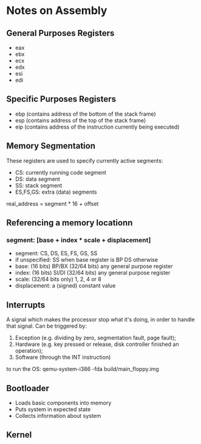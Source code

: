 # Notes on Assembly

## General Purposes Registers
- eax
- ebx
- ecx
- edx
- esi
- edi

## Specific Purposes Registers
- ebp (contains address of the bottom of the stack frame)
- esp (contains address of the top of the stack frame)
- eip (contains address of the instruction currently being executed)


## Memory Segmentation
These registers are used to specify currently active segments:
- CS: currently running code segment
- DS: data segment
- SS: stack segment
- ES,FS,GS: extra (data) segments

real_address = segment * 16 + offset

## Referencing a memory locationn

### segment: [base + index * scale + displacement]
- segment: CS, DS, ES, FS, GS, SS 
 - if unspecified: SS when base register is BP
                   DS otherwise
- base: (16 bits) BP/BX
        (32/64 bits) any general purpose register
- index: (16 bits) SI/DI
         (32/64 bits) any general purpose register
- scale: (32/64 bits only) 1, 2, 4 or 8
- displacement: a (signed) constant value

## Interrupts
A signal which makes the processor stop what it's doing, in order to handle that signal.
Can be triggered by:
1. Exception (e.g. dividing by zero, segmentation fault, page fault);
2. Hardware (e.g. key pressed or release, disk controller finished an operation);
3. Software (through the INT instruction)

to run the OS: qemu-system-i386 -fda build/main_floppy.img

## Bootloader
- Loads basic components into memory
- Puts system in expected state
- Collects information about system

## Kernel

